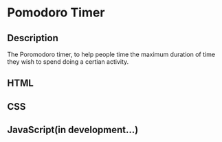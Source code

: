 # Pomodoro Timer

## Description
The Poromodoro timer, to help people time the maximum duration of time they wish to spend doing a certian activity.

## HTML

## CSS

## JavaScript(in development...)

